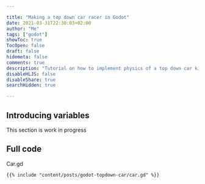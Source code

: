 ```yaml
---

title: "Making a top down car racer in Godot"
date: 2021-03-31T22:30:03+02:00
author: "Me"
tags: ["godot"]
showToc: true
TocOpen: false
draft: false
hidemeta: false
comments: true
description: "Tutorial on how to implement physics of a top down car kinematic body"
disableHLJS: false
disableShare: true
searchHidden: true

---
```


## Introducing variables

This section is work in progress

## Full code

Car.gd

```gdscript
{{% include "content/posts/godot-topdown-car/car.gd" %}}
```
